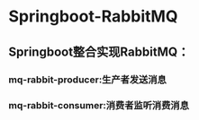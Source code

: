 # Springboot-RabbitMQ
## Springboot整合实现RabbitMQ：
### mq-rabbit-producer:生产者发送消息
### mq-rabbit-consumer:消费者监听消费消息


